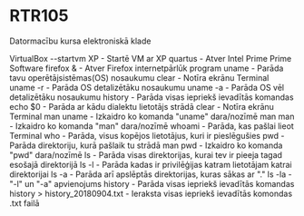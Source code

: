 # RTR105
Datormacību kursa elektroniskā klade

VirtualBox --startvm XP - Startē VM ar XP
quartus - Atver Intel Prime Prime Software
firefox & - Atver Firefox internetpārlūk program
uname - Parāda tavu operētājsistēmas(OS) nosaukumu
clear - Notīra ekrānu Terminal
uname -r - Parāda OS detalizētāku nosaukumu
uname -a - Parāda OS vēl detalizētāku nosaukumu
history - Parāda visas iepriekš ievadītās komandas
echo $0 - Parāda ar kādu dialektu lietotājs strādā
clear - Notīra ekrānu Terminal
man uname - Izkaidro ko komanda "uname" dara/nozīmē
man man - Izkaidro ko komanda "man" dara/nozīmē
whoami - Parāda, kas pašlai lieot Terminal
who - Parāda, visus kopējos lietotājus, kuri ir pieslēgušies
pwd - Parāda direktoriju, kurā pašlaik tu strādā
man pwd - Izkaidro ko komanda "pwd" dara/nozīmē
ls - Parāda visas direktorijas, kurai tev ir pieeja tagad esošajā direktorijā
ls -l - Parāda kadas ir privilēģijas katram lietotājam katrai direktorijai
ls -a - Parāda arī apslēptās direktorijas, kuras sākas ar "."
ls -la - "-l" un "-a" apvienojums
history - Parāda visas iepriekš ievadītās komandas
history > history_20180904.txt - Ieraksta visas iepriekš ievadītās komondas .txt failā
